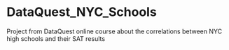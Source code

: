 # DataQuest_NYC_Schools
Project from DataQuest online course about the correlations between NYC high schools and their SAT results
